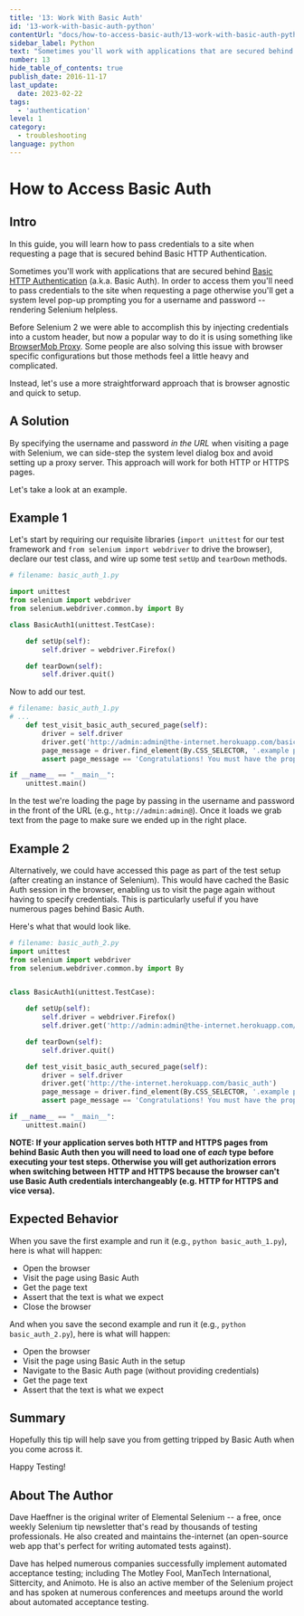 ```yaml
---
title: '13: Work With Basic Auth'
id: '13-work-with-basic-auth-python'
contentUrl: "docs/how-to-access-basic-auth/13-work-with-basic-auth-python"
sidebar_label: Python 
text: "Sometimes you'll work with applications that are secured behind Basic HTTP Authentication. In order to access them you'll need to pass credentials to the site when requesting a page otherwise you'll get a system level pop-up prompting you for a username and password rendering Selenium helpless."
number: 13
hide_table_of_contents: true
publish_date: 2016-11-17
last_update:
  date: 2023-02-22
tags:
  - 'authentication'
level: 1
category:
  - troubleshooting
language: python
---
```


# How to Access Basic Auth

## Intro

In this guide, you will learn how to pass credentials to a site when requesting a page that is secured behind Basic HTTP Authentication.

Sometimes you'll work with applications that are secured behind [Basic HTTP Authentication](http://en.wikipedia.org/wiki/Basic_access_authentication) (a.k.a. Basic Auth). In order to access them you'll need to pass credentials to the site when requesting a page otherwise you'll get a system level pop-up prompting you for a username and password -- rendering Selenium helpless.

Before Selenium 2 we were able to accomplish this by injecting credentials into a custom header, but now a popular way to do it is using something like [BrowserMob Proxy](http://bmp.lightbody.net/). Some people are also solving this issue with browser specific configurations but those methods feel a little heavy and complicated.

Instead, let's use a more straightforward approach that is browser agnostic and quick to setup.

## A Solution

By specifying the username and password _in the URL_ when visiting a page with Selenium, we can side-step the system level dialog box and avoid setting up a proxy server. This approach will work for both HTTP or HTTPS pages.

Let's take a look at an example.

## Example 1

Let's start by requiring our requisite libraries (`import unittest` for our test framework and `from selenium import webdriver` to drive the browser), declare our test class, and wire up some test `setUp` and `tearDown` methods.

```python
# filename: basic_auth_1.py

import unittest
from selenium import webdriver
from selenium.webdriver.common.by import By

class BasicAuth1(unittest.TestCase):

    def setUp(self):
        self.driver = webdriver.Firefox()

    def tearDown(self):
        self.driver.quit()
```

Now to add our test.

```python
# filename: basic_auth_1.py
# ...
    def test_visit_basic_auth_secured_page(self):
        driver = self.driver
        driver.get('http://admin:admin@the-internet.herokuapp.com/basic_auth')
        page_message = driver.find_element(By.CSS_SELECTOR, '.example p').text
        assert page_message == 'Congratulations! You must have the proper credentials.'

if __name__ == "__main__":
    unittest.main()
```

In the test we're loading the page by passing in the username and password in the front of the URL (e.g., `http://admin:admin@`). Once it loads we grab text from the page to make sure we ended up in the right place.

## Example 2

Alternatively, we could have accessed this page as part of the test setup (after creating an instance of Selenium). This would have cached the Basic Auth session in the browser, enabling us to visit the page again without having to specify credentials. This is particularly useful if you have numerous pages behind Basic Auth.

Here's what that would look like.

```python
# filename: basic_auth_2.py
import unittest
from selenium import webdriver
from selenium.webdriver.common.by import By


class BasicAuth1(unittest.TestCase):

    def setUp(self):
        self.driver = webdriver.Firefox()
        self.driver.get('http://admin:admin@the-internet.herokuapp.com/basic_auth')

    def tearDown(self):
        self.driver.quit()

    def test_visit_basic_auth_secured_page(self):
        driver = self.driver
        driver.get('http://the-internet.herokuapp.com/basic_auth')
        page_message = driver.find_element(By.CSS_SELECTOR, '.example p').text
        assert page_message == 'Congratulations! You must have the proper credentials.'

if __name__ == "__main__":
    unittest.main()
```

__NOTE: If your application serves both HTTP and HTTPS pages from behind Basic Auth then you will need to load one of *each* type before executing your test steps. Otherwise you will get authorization errors when switching between HTTP and HTTPS because the browser can't use Basic Auth credentials interchangeably (e.g. HTTP for HTTPS and vice versa).__

## Expected Behavior

When you save the first example and run it (e.g., `python basic_auth_1.py`), here is what will happen:

+ Open the browser
+ Visit the page using Basic Auth
+ Get the page text
+ Assert that the text is what we expect
+ Close the browser

And when you save the second example and run it (e.g., `python basic_auth_2.py`), here is what will happen:

+ Open the browser
+ Visit the page using Basic Auth in the setup
+ Navigate to the Basic Auth page (without providing credentials)
+ Get the page text
+ Assert that the text is what we expect

## Summary

Hopefully this tip will help save you from getting tripped by Basic Auth when you come across it.

Happy Testing!

## About The Author

Dave Haeffner is the original writer of Elemental Selenium -- a free, once weekly Selenium tip newsletter that's read by thousands of testing professionals. He also created and maintains the-internet (an open-source web app that's perfect for writing automated tests against).

Dave has helped numerous companies successfully implement automated acceptance testing; including The Motley Fool, ManTech International, Sittercity, and Animoto. He is also an active member of the Selenium project and has spoken at numerous conferences and meetups around the world about automated acceptance testing.
